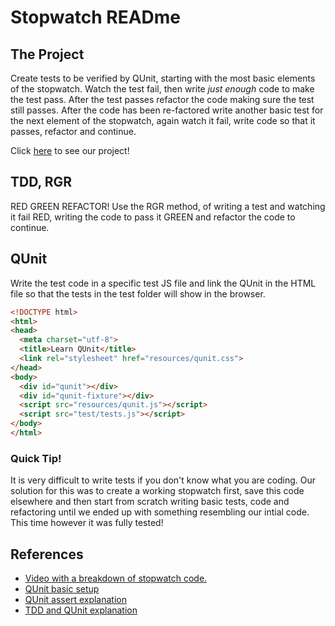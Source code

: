 
# **Stopwatch READme**

## The Project


Create tests to be verified by QUnit, starting with the most basic elements of the stopwatch. Watch the test fail, then write *just enough* code to make the test pass. After the test passes refactor the code making sure the test still passes. After the code has been re-factored write another basic test for the next element of the stopwatch, again watch it fail, write code so that it passes, refactor and continue.

Click [here](http://olot.github.io/stopwatch/) to see our project!

## TDD, RGR


RED GREEN REFACTOR!
Use the RGR method, of writing a test and watching it fail RED, writing the code to pass it GREEN and refactor the code to continue.


## QUnit


Write the test code in a specific test JS file and link the QUnit in the HTML file so that the tests in the test folder will show in the browser.

```html
<!DOCTYPE html>
<html>
<head>
  <meta charset="utf-8">
  <title>Learn QUnit</title>
  <link rel="stylesheet" href="resources/qunit.css">
</head>
<body>
  <div id="qunit"></div>
  <div id="qunit-fixture"></div>
  <script src="resources/qunit.js"></script>
  <script src="test/tests.js"></script>
</body>
</html>
```



### Quick Tip!

It is very difficult to write tests if you don't know what you are coding. Our solution for this was to create a working stopwatch first, save this code elsewhere and then start from scratch writing basic tests, code and refactoring until we ended up with something resembling our intial code. This time however it was fully tested!  

## References


* [Video with a breakdown of stopwatch code.](https://www.youtube.com/watch?v=jRhB1IG7uAw)
* [QUnit basic setup](http://qunitjs.com/)
* [QUnit assert explanation](https://api.qunitjs.com/category/assert/)
* [TDD and QUnit explanation](https://github.com/dwyl/learn-qunit)
